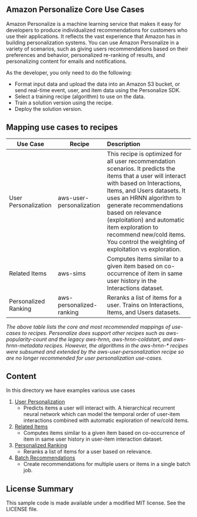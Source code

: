 Amazon Personalize Core Use Cases
---

Amazon Personalize is a machine learning service that makes it easy for developers to produce individualized recommendations for customers who use their applications. It reflects the vast experience that Amazon has in building personalization systems. You can use Amazon Personalize in a variety of scenarios, such as giving users recommendations based on their preferences and behavior, personalized re-ranking of results, and personalizing content for emails and notifications.

As the developer, you only need to do the following:

- Format input data and upload the data into an Amazon S3 bucket, or send real-time event, user, and item data using the Personalize SDK.
- Select a training recipe (algorithm) to use on the data.
- Train a solution version using the recipe.
- Deploy the solution version.

## Mapping use cases to recipes

| Use Case | Recipe | Description
|-------- | -------- |:------------
| User Personalization | aws-user-personalization | This recipe is optimized for all user recommendation scenarios. It predicts the items that a user will interact with based on Interactions, Items, and Users datasets. It uses an HRNN algorithm to generate recommendations based on relevance (exploitation) and automatic item exploration to recommend new/cold items. You control the weighting of exploitation vs exploration.
| Related Items | aws-sims | Computes items similar to a given item based on co-occurrence of item in same user history in the Interactions dataset.
| Personalized Ranking | aws-personalized-ranking | Reranks a list of items for a user. Trains on Interactions, Items, and Users datasets.

*The above table lists the core and most recommended mappings of use-cases to recipes. Personalize does support other recipes such as aws-popularity-count and the legacy aws-hrnn, aws-hrnn-coldstart, and aws-hrnn-metadata recipes. However, the algorithms in the aws-hrnn-\* recipes were subsumed and extended by the aws-user-personalization recipe so are no longer recommended for user personalization use-cases.*

## Content

In this directory we have examples various use cases

1. [User Personalization](user_personalization/)
    - Predicts items a user will interact with. A hierarchical recurrent neural network which can model the temporal order of user-item interactions combined with automatic exploration of new/cold items.
2. [Related Items](related_items/)
    - Computes items similar to a given item based on co-occurrence of item in same user history in user-item interaction dataset.
3. [Personalized Ranking](personalized_ranking/)
    - Reranks a list of items for a user based on relevance.
4. [Batch Recommendations](batch_recommendations/)
    - Create recommendations for multiple users or items in a single batch job.

## License Summary

This sample code is made available under a modified MIT license. See the LICENSE file.
